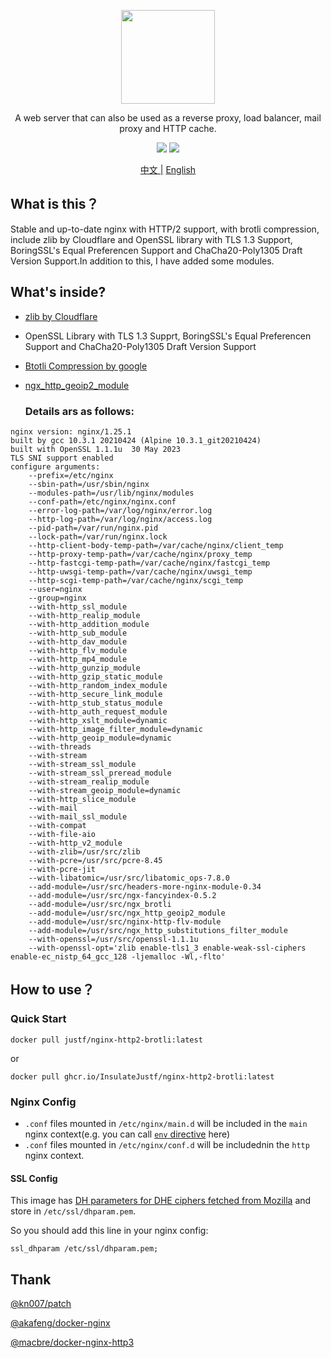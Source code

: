 <p align="center">
    <img src="https://upload.wikimedia.org/wikipedia/commons/c/c5/Nginx_logo.svg" width="150" />
</p>

<p align="center">A web server that can also be used as a reverse proxy, load balancer, mail proxy and HTTP cache.</p>

<p align="center">
<img src="https://github.com/InsulateJustf/docker-nginx-http2-brotli/actions/workflows/build&test.yml/badge.svg?branch=main&event=release" />
<img src="https://img.shields.io/github/v/release/InsulateJustf/docker-nginx-http2-brotli" />
</p>

<p align="center">
<a href="https://github.com/InsulateJustf/docker-nginx-http2-brotli/blob/main/README.md">中文 |<a/>
<a href="https://github.com/InsulateJustf/docker-nginx-http2-brotli/blob/main/README.EN.md">English<a/>
</p>

## What is this？
Stable and up-to-date nginx with HTTP/2 support, with brotli compression, include zlib by Cloudflare and OpenSSL library with TLS 1.3 Support, BoringSSL's Equal Preferencen Support and ChaCha20-Poly1305 Draft Version Support.In addition to this, I have added some modules.

## What's inside?
* [zlib by Cloudflare](https://github.com/cloudflare/zlib)
* OpenSSL Library with TLS 1.3 Supprt,  BoringSSL's Equal Preferencen Support and ChaCha20-Poly1305 Draft Version Support
* [Btotli Compression by google](https://github.com/google/ngx_brotli)
* [ngx_http_geoip2_module](https://github.com/leev/ngx_http_geoip2_module/)
  
  ### Details ars as follows:

```
nginx version: nginx/1.25.1
built by gcc 10.3.1 20210424 (Alpine 10.3.1_git20210424) 
built with OpenSSL 1.1.1u  30 May 2023
TLS SNI support enabled
configure arguments: 
	--prefix=/etc/nginx 
	--sbin-path=/usr/sbin/nginx 
	--modules-path=/usr/lib/nginx/modules 
	--conf-path=/etc/nginx/nginx.conf 
	--error-log-path=/var/log/nginx/error.log 
	--http-log-path=/var/log/nginx/access.log 
	--pid-path=/var/run/nginx.pid 
	--lock-path=/var/run/nginx.lock 
	--http-client-body-temp-path=/var/cache/nginx/client_temp 
	--http-proxy-temp-path=/var/cache/nginx/proxy_temp 
	--http-fastcgi-temp-path=/var/cache/nginx/fastcgi_temp 
	--http-uwsgi-temp-path=/var/cache/nginx/uwsgi_temp 
	--http-scgi-temp-path=/var/cache/nginx/scgi_temp 
	--user=nginx 
	--group=nginx 
	--with-http_ssl_module 
	--with-http_realip_module 
	--with-http_addition_module 
	--with-http_sub_module 
	--with-http_dav_module 
	--with-http_flv_module 
	--with-http_mp4_module 
	--with-http_gunzip_module 
	--with-http_gzip_static_module 
	--with-http_random_index_module 
	--with-http_secure_link_module 
	--with-http_stub_status_module 
	--with-http_auth_request_module 
	--with-http_xslt_module=dynamic 
	--with-http_image_filter_module=dynamic 
	--with-http_geoip_module=dynamic 
	--with-threads 
	--with-stream 
	--with-stream_ssl_module 
	--with-stream_ssl_preread_module 
	--with-stream_realip_module 
	--with-stream_geoip_module=dynamic 
	--with-http_slice_module 
	--with-mail 
	--with-mail_ssl_module 
	--with-compat 
	--with-file-aio 
	--with-http_v2_module 
	--with-zlib=/usr/src/zlib 
	--with-pcre=/usr/src/pcre-8.45 
	--with-pcre-jit 
	--with-libatomic=/usr/src/libatomic_ops-7.8.0 
	--add-module=/usr/src/headers-more-nginx-module-0.34 
	--add-module=/usr/src/ngx-fancyindex-0.5.2 
	--add-module=/usr/src/ngx_brotli 
	--add-module=/usr/src/ngx_http_geoip2_module 
	--add-module=/usr/src/nginx-http-flv-module 
	--add-module=/usr/src/ngx_http_substitutions_filter_module 
	--with-openssl=/usr/src/openssl-1.1.1u 
	--with-openssl-opt='zlib enable-tls1_3 enable-weak-ssl-ciphers enable-ec_nistp_64_gcc_128 -ljemalloc -Wl,-flto'
```

## How to use？

### Quick Start
```
docker pull justf/nginx-http2-brotli:latest
```

or

```
docker pull ghcr.io/InsulateJustf/nginx-http2-brotli:latest
```

### Nginx Config
* `.conf` files mounted in `/etc/nginx/main.d` will be included in the `main` nginx context(e.g. you can call [`env` directive](http://nginx.org/en/docs/ngx_core_module.html#env) here)
* `.conf` files mounted in `/etc/nginx/conf.d` will be includednin the `http` nginx context.


#### SSL Config
This image has [ DH parameters for DHE ciphers fetched from Mozilla](https://ssl-config.mozilla.org/ffdhe2048.txt) and store in `/etc/ssl/dhparam.pem`.

So you should add this line in your nginx config:
```
ssl_dhparam /etc/ssl/dhparam.pem;
```
## Thank

[@kn007/patch](https://github.com/kn007/patch)

[@akafeng/docker-nginx](https://github.com/akafeng/docker-nginx)

[@macbre/docker-nginx-http3](https://www.github.com/macbre/docker-nginx-http3)
